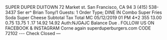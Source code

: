 SUPER DUPER DUITOWN 72 Market st. San Francisco, CA 94 3 (415) 538-3437 Ser er^ Brian Tony/1 Guests: 1 Order Type; DINE IN Combo Super Fries Soda Super Cheese Subtotal Tax Total MC 05/12/2019 01 PM 4*2 355 13.00 0.75 13.75 1 .17 14.92 14.92 Auth:NJGAJC Balance Due . FOLLOW US ON FACEBOOK & INSTAGRAM Corne again superduperburgers.com CODE 72102 --- Check Closed —